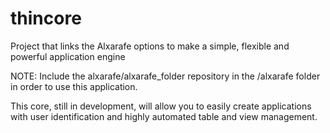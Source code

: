 # thincore
Project that links the Alxarafe options to make a simple, flexible and powerful application engine

NOTE: Include the alxarafe/alxarafe_folder repository in the /alxarafe folder in order to use this application.

This core, still in development, will allow you to easily create applications with user identification and highly automated table and view management.
